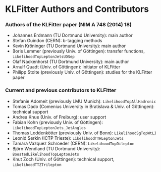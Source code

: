 # KLFitter Authors and Contributors

### Authors of the KLFitter paper (NIM A 748 (2014) 18)

- Johannes Erdmann (TU Dortmund University): main author
- Stefan Guindon (CERN): b-tagging methods
- Kevin Kröninger (TU Dortmund University): main author
- Boris Lemmer (previously Univ. of Göttingen): transfer functions, `LikelihoodTopLeptonJetsUDSep`
- Olaf Nackenhorst (TU Dortmund University): main author
- Arnulf Quadt (Univ. of Göttingen): initiator of KLFitter
- Philipp Stolte (previously Univ. of Göttingen): studies for the KLFitter paper

### Current and previous contributors to KLFitter

- Stefanie Adomeit (previously LMU Munich): `LikelihoodTopAllHadronic`
- Tomas Dado (Comenius University in Bratislava & Univ. of Göttingen): technical support
- Andrea Knue (Univ. of Freiburg): user support
- Fabian Kohn (previously Univ. of Göttingen): `LikelihoodTopLeptonJets_JetAngles`
- Thomas Loddenkötter (previously Univ. of Bonn): `LikelihoodSgTopWtLJ`
- Leonid Serkin (ICTP Trieste): `LikelihoodTTHLeptonJets`
- Tamara Vazquez Schroeder (CERN): `LikelihoodTopDilepton`
- Björn Wendland (TU Dortmund University): `BoostedLikelihoodTopLeptonJets`
- Knut Zoch (Univ. of Göttingen): technical support, `LikelihoodTTZTrilepton`
